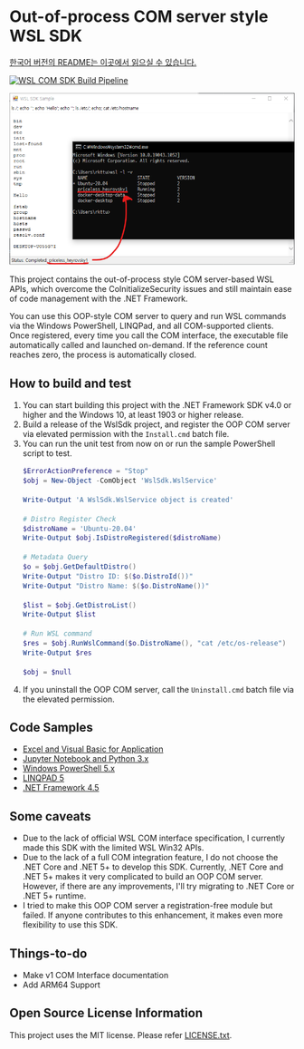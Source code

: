 # Out-of-process COM server style WSL SDK

[한국어 버전의 README는 이곳에서 읽으실 수 있습니다.](README.ko-kr.md)

[![WSL COM SDK Build Pipeline](https://github.com/wslhub/wsl-sdk-com/actions/workflows/wsl-sdk-com-build.yml/badge.svg)](https://github.com/wslhub/wsl-sdk-com/actions/workflows/wsl-sdk-com-build.yml)

![SDK Sample Application](assets/images/wslsdk-sample-winforms-2.png)

This project contains the out-of-process style COM server-based WSL APIs, which overcome the CoInitializeSecurity issues and still maintain ease of code management with the .NET Framework.

You can use this OOP-style COM server to query and run WSL commands via the Windows PowerShell, LINQPad, and all COM-supported clients. Once registered, every time you call the COM interface, the executable file automatically called and launched on-demand. If the reference count reaches zero, the process is automatically closed.

## How to build and test

1. You can start building this project with the .NET Framework SDK v4.0 or higher and the Windows 10, at least 1903 or higher release.
1. Build a release of the WslSdk project, and register the OOP COM server via elevated permission with the `Install.cmd` batch file.
1. You can run the unit test from now on or run the sample PowerShell script to test.
   ```powershell
   $ErrorActionPreference = "Stop"
   $obj = New-Object -ComObject 'WslSdk.WslService'

   Write-Output 'A WslSdk.WslService object is created'

   # Distro Register Check
   $distroName = 'Ubuntu-20.04'
   Write-Output $obj.IsDistroRegistered($distroName)

   # Metadata Query
   $o = $obj.GetDefaultDistro()
   Write-Output "Distro ID: $($o.DistroId())"
   Write-Output "Distro Name: $($o.DistroName())"

   $list = $obj.GetDistroList()
   Write-Output $list

   # Run WSL command
   $res = $obj.RunWslCommand($o.DistroName(), "cat /etc/os-release")
   Write-Output $res

   $obj = $null
   ```
1. If you uninstall the OOP COM server, call the `Uninstall.cmd` batch file via the elevated permission.

## Code Samples

- [Excel and Visual Basic for Application](sample/Excel/WslSdkSample.xlsb)
- [Jupyter Notebook and Python 3.x](sample/JupyterNotebook/Sample.ipynb)
- [Windows PowerShell 5.x](sample/PowerShell/Sample.ps1)
- [LINQPAD 5](sample/LinqPad5/)
- [.NET Framework 4.5](sample/NetFx4/)

## Some caveats

- Due to the lack of official WSL COM interface specification, I currently made this SDK with the limited WSL Win32 APIs.
- Due to the lack of a full COM integration feature, I do not choose the .NET Core and .NET 5+ to develop this SDK. Currently, .NET Core and .NET 5+ makes it very complicated to build an OOP COM server. However, if there are any improvements, I'll try migrating to .NET Core or .NET 5+ runtime.
- I tried to make this OOP COM server a registration-free module but failed. If anyone contributes to this enhancement, it makes even more flexibility to use this SDK.

## Things-to-do

- Make v1 COM Interface documentation
- Add ARM64 Support

## Open Source License Information

This project uses the MIT license. Please refer [LICENSE.txt](LICENSE.txt).
